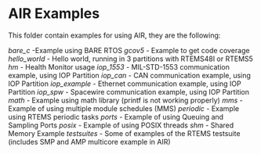 # AIR Examples

This folder contain examples for using AIR, they are the following:


*bare_c* -Example using BARE RTOS
*gcov5* - Example to get code coverage
*hello_world* - Hello world, running in 3 partitions with RTEMS48I or RTEMS5
*hm* - Health Monitor usage
*iop_1553* - MIL-STD-1553 communication example, using IOP Partition
*iop_can* - CAN communication example, using IOP Partition
*iop_example* - Ethernet communication example, using IOP Partition
*iop_spw* - Spacewire communication example, using IOP Partition
*math* - Example using math library (printf is not working properly)
*mms* - Example of using multiple module schedules (MMS)
*periodic* - Example using RTEMS periodic tasks
*ports* - Example of using Queuing and Sampling Ports
*posix* - Example of using POSIX threads
*shm* - Shared Memory Example
*testsuites* - Some of examples of the RTEMS testsuite (includes SMP and AMP multicore example in AIR)

